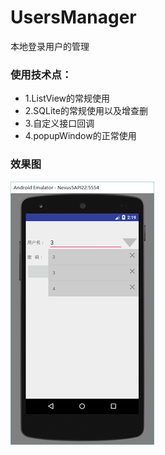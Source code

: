# UsersManager
本地登录用户的管理
### 使用技术点：
*  1.ListView的常规使用
*  2.SQLite的常规使用以及增查删
*  3.自定义接口回调
*  4.popupWindow的正常使用

### 效果图 
![效果图](https://github.com/Billshuai/UsersManager/blob/master/image/2.png)
